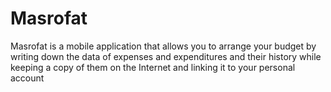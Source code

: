 # Masrofat
Masrofat is a mobile application that allows you to arrange your budget by writing down the data of expenses and expenditures and their history while keeping a copy of them on the Internet and linking it to your personal account
